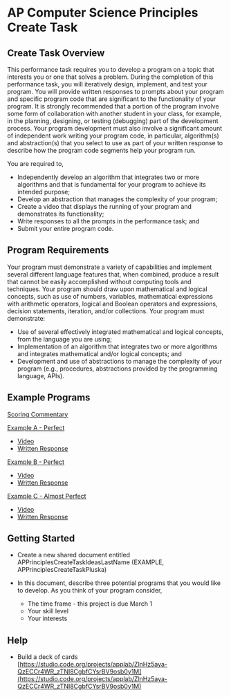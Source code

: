 # AP Computer Science Principles Create Task

## Create Task Overview

This performance task requires you to develop a program on a topic that interests
you or one that solves a problem. During the completion of this performance task,
you will iteratively design, implement, and test your program. You will provide
written responses to prompts about your program and specific program code that
are significant to the functionality of your program. It is strongly recommended that
a portion of the program involve some form of collaboration with another student in
your class, for example, in the planning, designing, or testing (debugging) part of
the development process. Your program development must also involve a significant
amount of independent work writing your program code, in particular, algorithm(s)
and abstraction(s) that you select to use as part of your written response to describe
how the program code segments help your program run.

You are required to, 

* Independently develop an algorithm that integrates two or more algorithms and
that is fundamental for your program to achieve its intended purpose;
* Develop an abstraction that manages the complexity of your program;
* Create a video that displays the running of your program and demonstrates its
functionality;
* Write responses to all the prompts in the performance task; and
* Submit your entire program code.

## Program Requirements

Your program must demonstrate a variety of capabilities and implement several
different language features that, when combined, produce a result that cannot be
easily accomplished without computing tools and techniques. Your program should
draw upon mathematical and logical concepts, such as use of numbers, variables,
mathematical expressions with arithmetic operators, logical and Boolean operators
and expressions, decision statements, iteration, and/or collections.
Your program must demonstrate:

* Use of several effectively integrated mathematical and logical concepts, from the
language you are using;
* Implementation of an algorithm that integrates two or more algorithms and integrates
mathematical and/or logical concepts; and
* Development and use of abstractions to manage the complexity of your program
(e.g., procedures, abstractions provided by the programming language, APIs).

## Example Programs

[Scoring Commentary](https://secure-media.collegeboard.org/ap/pdf/ap18-csp-create.pdf)

<u>Example A - Perfect</u>

* [Video](https://secure-media.collegeboard.org/ap/video_audio/ap18-create-sample-a-video.mp4)
* [Written Response](https://secure-media.collegeboard.org/ap/video_audio/ap18-create-sample-a-written.pdf)

<u>Example B - Perfect</u>

* [Video](https://secure-media.collegeboard.org/ap/video_audio/ap18-create-sample-b-video.mp4)
* [Written Response](https://secure-media.collegeboard.org/ap/video_audio/ap18-create-sample-b-written.pdf)

<u>Example C - Almost Perfect</u>

* [Video](https://secure-media.collegeboard.org/ap/video_audio/ap18-create-sample-c-video.mp4)
* [Written Response](https://secure-media.collegeboard.org/ap/video_audio/ap18-create-sample-c-written.pdf)

## Getting Started

* Create a new shared document entitled APPrinciplesCreateTaskIdeasLastName (EXAMPLE, APPrinciplesCreateTaskPluska)

* In this document, describe three potential programs that you would like to develop.  As you think of your program consider, 

	- The time frame - this project is due March 1
	- Your skill level 
	- Your interests

## Help

* Build a deck of cards [https://studio.code.org/projects/applab/ZlnHz5aya-QzECCr4WR_zTNI8CgbfCYsrBV9osb0y1M](https://studio.code.org/projects/applab/ZlnHz5aya-QzECCr4WR_zTNI8CgbfCYsrBV9osb0y1M)





